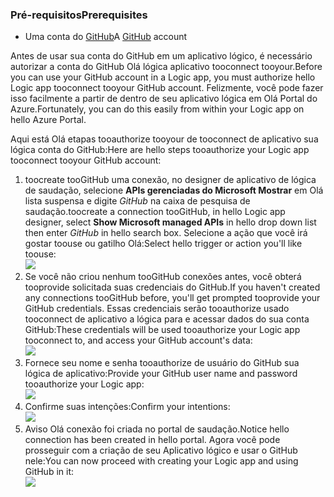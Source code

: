 ### <a name="prerequisites"></a><span data-ttu-id="2afe5-101">Pré-requisitos</span><span class="sxs-lookup"><span data-stu-id="2afe5-101">Prerequisites</span></span>
* <span data-ttu-id="2afe5-102">Uma conta do [GitHub](http://GitHub.com)</span><span class="sxs-lookup"><span data-stu-id="2afe5-102">A [GitHub](http://GitHub.com) account</span></span> 

<span data-ttu-id="2afe5-103">Antes de usar sua conta do GitHub em um aplicativo lógico, é necessário autorizar a conta do GitHub Olá lógica aplicativo tooconnect tooyour.</span><span class="sxs-lookup"><span data-stu-id="2afe5-103">Before you can use your GitHub account in a Logic app, you must authorize hello Logic app tooconnect tooyour GitHub account.</span></span> <span data-ttu-id="2afe5-104">Felizmente, você pode fazer isso facilmente a partir de dentro de seu aplicativo lógica em Olá Portal do Azure.</span><span class="sxs-lookup"><span data-stu-id="2afe5-104">Fortunately, you can do this easily from within your Logic app on hello Azure Portal.</span></span> 

<span data-ttu-id="2afe5-105">Aqui está Olá etapas tooauthorize tooyour de tooconnect de aplicativo sua lógica conta do GitHub:</span><span class="sxs-lookup"><span data-stu-id="2afe5-105">Here are hello steps tooauthorize your Logic app tooconnect tooyour GitHub account:</span></span>

1. <span data-ttu-id="2afe5-106">toocreate tooGitHub uma conexão, no designer de aplicativo de lógica de saudação, selecione **APIs gerenciadas do Microsoft Mostrar** em Olá lista suspensa e digite *GitHub* na caixa de pesquisa de saudação.</span><span class="sxs-lookup"><span data-stu-id="2afe5-106">toocreate a connection tooGitHub, in hello Logic app designer, select **Show Microsoft managed APIs** in hello drop down list then enter *GitHub* in hello search box.</span></span> <span data-ttu-id="2afe5-107">Selecione a ação que você irá gostar toouse ou gatilho Olá:</span><span class="sxs-lookup"><span data-stu-id="2afe5-107">Select hello trigger or action you'll like toouse:</span></span>  
   ![](./media/connectors-create-api-github/github-1.png)
2. <span data-ttu-id="2afe5-108">Se você não criou nenhum tooGitHub conexões antes, você obterá tooprovide solicitada suas credenciais do GitHub.</span><span class="sxs-lookup"><span data-stu-id="2afe5-108">If you haven't created any connections tooGitHub before, you'll get prompted tooprovide your GitHub credentials.</span></span> <span data-ttu-id="2afe5-109">Essas credenciais serão tooauthorize usado tooconnect de aplicativo a lógica para e acessar dados do sua conta GitHub:</span><span class="sxs-lookup"><span data-stu-id="2afe5-109">These credentials will be used tooauthorize your Logic app tooconnect to, and access your GitHub account's data:</span></span>  
   ![](./media/connectors-create-api-github/github-2.png)
3. <span data-ttu-id="2afe5-110">Fornece seu nome e senha tooauthorize de usuário do GitHub sua lógica de aplicativo:</span><span class="sxs-lookup"><span data-stu-id="2afe5-110">Provide your GitHub user name and password tooauthorize your Logic app:</span></span>  
   ![](./media/connectors-create-api-github/github-3.png)   
4. <span data-ttu-id="2afe5-111">Confirme suas intenções:</span><span class="sxs-lookup"><span data-stu-id="2afe5-111">Confirm your intentions:</span></span>  
   ![](./media/connectors-create-api-github/github-4.png)   
5. <span data-ttu-id="2afe5-112">Aviso Olá conexão foi criada no portal de saudação.</span><span class="sxs-lookup"><span data-stu-id="2afe5-112">Notice hello connection has been created in hello portal.</span></span> <span data-ttu-id="2afe5-113">Agora você pode prosseguir com a criação de seu Aplicativo lógico e usar o GitHub nele:</span><span class="sxs-lookup"><span data-stu-id="2afe5-113">You can now proceed with creating your Logic app and using GitHub in it:</span></span>   
   ![](./media/connectors-create-api-github/github-5.png)   

